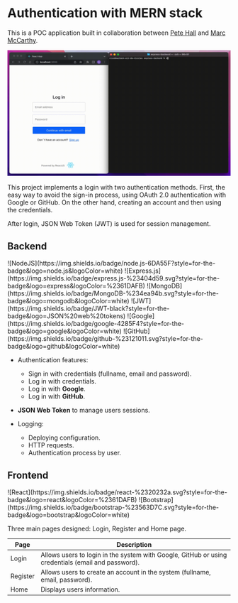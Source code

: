 # Authentication with MERN stack

This is a POC application built in collaboration between [Pete Hall](https://github.com/Pete-Hall) and [Marc McCarthy](https://github.com/marc-mccarthy).

![](./assets/oauth2-demo.gif)

This project implements a login with two authentication methods. First, the easy way to avoid the sign-in process, using OAuth 2.0 authentication with Google or GitHub. On the other hand, creating an account and then using the credentials.

After login, JSON Web Token (JWT) is used for session management.

## Backend

<p>
  ![NodeJS](https://img.shields.io/badge/node.js-6DA55F?style=for-the-badge&logo=node.js&logoColor=white)
  ![Express.js](https://img.shields.io/badge/express.js-%23404d59.svg?style=for-the-badge&logo=express&logoColor=%2361DAFB)
  ![MongoDB](https://img.shields.io/badge/MongoDB-%234ea94b.svg?style=for-the-badge&logo=mongodb&logoColor=white)
  ![JWT](https://img.shields.io/badge/JWT-black?style=for-the-badge&logo=JSON%20web%20tokens)
  ![Google](https://img.shields.io/badge/google-4285F4?style=for-the-badge&logo=google&logoColor=white)
  ![GitHub](https://img.shields.io/badge/github-%23121011.svg?style=for-the-badge&logo=github&logoColor=white)
</p>

* Authentication features:
  * Sign in with credentials (fullname, email and password).
  * Log in with credentials.
  * Log in with **Google**.
  * Log in with **GitHub**.

* **JSON Web Token** to manage users sessions.

* Logging:
  * Deploying configuration.
  * HTTP requests.
  * Authentication process by user.

## Frontend

<p>
  ![React](https://img.shields.io/badge/react-%2320232a.svg?style=for-the-badge&logo=react&logoColor=%2361DAFB)
  ![Bootstrap](https://img.shields.io/badge/bootstrap-%23563D7C.svg?style=for-the-badge&logo=bootstrap&logoColor=white)
</p>

Three main pages designed: Login, Register and Home page.

| Page          | Description |
| ------------- | ----------- |
| Login         | Allows users to login in the system with Google, GitHub or using credentials (email and password). |
| Register      | Allows users to create an account in the system (fullname, email, password). |
| Home          | Displays users information. |
